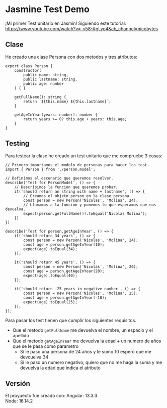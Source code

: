 # Jasmine Test Demo
¡Mi primer Test unitario en Jasmin!
Siguiendo este tutorial: https://www.youtube.com/watch?v=-y58-AgLyo4&ab_channel=nicobytes

## Clase
He creado una clase Persona con dos metodos y tres atributos:
````
export class Person {
    constructor(
        public name: string,
        public lastname: string,
        public age: number
    ) { }

    getFullName(): string {
        return `${this.name} ${this.lastname}`;
    }

    getAgeInYear(years: number): number {
        return years >= 0? this.age + years: this.age;   
    }
}
````

## Testing
Para testear la clase he creado un test unitario que me compruebe 3 cosas:
````
// Primero importamos el modelo de personas para hacer los test.
import { Person } from './person.model';

// Definimos el escenario que queremos resolver.
describe('Test for PersonModel', () => {
    // Describimos la funcion que queremos probar.
    it('should return an string with name + lastname', () => {
        // Creamos el objeto person en la clase persona.
        const person = new Person('Nicolas', 'Molina', 24);
        // Llamamos a la funcion y ponemos lo que esperamos que nos devuelva.
        expect(person.getFullName()).toEqual('Nicolas Molina');
    })
})

describe('Test for person.getAgeInYear', () => {
    it('should return 34 years', () => {
        const person = new Person('Nicolas', 'Molina', 24);
        const age = person.getAgeInYear(10);
        expect(age).toEqual(34);
    });

    it('should return 45 years', () => {
        const person = new Person('Nicolas', 'Molina', 20);
        const age = person.getAgeInYear(20);
        expect(age).toEqual(40);
    });

    it('should return -25 years in negative number', () => {
        const person = new Person('Nicolas', 'Molina', 25);
        const age = person.getAgeInYear(-10);
        expect(age).toEqual(25);
    });
});
````
Para pasar los test tienen que cumplir los siguientes requisitos.
- Que el metodo ``getFullName`` me devuelva el nombre, un espacio y el apellido
- Que el metodo ``getAgeInYear`` me devuelva la edad + un numero de años que se le pasa como parametro
  - Si le paso una persona de 24 años y le sumo 10 espero que me devcuelva 34
  - Si le paso un numero negativo, quiero que no me haga la suma y me devuelva la edad que indica el atributo
  

## Versión
El proyuecto fue creado con:
Angular: 13.3.3</br>
Node: 16.14.2
